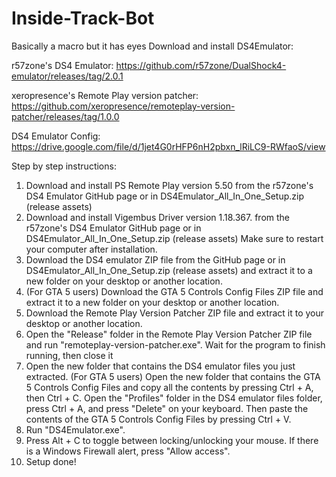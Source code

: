# Inside-Track-Bot

Basically a macro but it has eyes
Download and install DS4Emulator:

r57zone's DS4 Emulator: https://github.com/r57zone/DualShock4-emulator/releases/tag/2.0.1

xeropresence's Remote Play version patcher: https://github.com/xeropresence/remoteplay-version-patcher/releases/tag/1.0.0

DS4 Emulator Config: https://drive.google.com/file/d/1jet4G0rHFP6nH2pbxn_lRiLC9-RWfaoS/view


Step by step instructions:
1. Download and install PS Remote Play version 5.50 from the r57zone's DS4 Emulator GitHub page or in DS4Emulator_All_In_One_Setup.zip (release assets)
2. Download and install Vigembus Driver version 1.18.367. from the r57zone's DS4 Emulator GitHub page or in DS4Emulator_All_In_One_Setup.zip (release assets) Make sure to restart your computer after installation.
3. Download the DS4 emulator ZIP file from the GitHub page or in DS4Emulator_All_In_One_Setup.zip (release assets) and extract it to a new folder on your desktop or another location.
4. (For GTA 5 users) Download the GTA 5 Controls Config Files ZIP file and extract it to a new folder on your desktop or another location.
5. Download the Remote Play Version Patcher ZIP file and extract it to your desktop or another location.
6. Open the "Release" folder in the Remote Play Version Patcher ZIP file and run "remoteplay-version-patcher.exe". Wait for the program to finish running, then close it
7. Open the new folder that contains the DS4 emulator files you just extracted. (For GTA 5 users) Open the new folder that contains the GTA 5 Controls Config Files and copy all the contents by pressing Ctrl + A, then Ctrl + C. Open the "Profiles" folder in the DS4 emulator files folder, press Ctrl + A, and press "Delete" on your keyboard. Then paste the contents of the GTA 5 Controls Config Files by pressing Ctrl + V.
8. Run "DS4Emulator.exe".
9. Press Alt + C to toggle between locking/unlocking your mouse. If there is a Windows Firewall alert, press "Allow access". 
10. Setup done!
